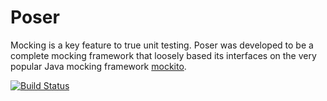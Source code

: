 Poser
=====

Mocking is a key feature to true unit testing. Poser was developed to be a complete mocking framework 
that loosely based its interfaces on the very popular Java mocking framework [mockito][mockito].

[![Build Status](https://secure.travis-ci.org/kodova/Poser.png?branch=master)](http://travis-ci.org/kodova/Poser)

[mockito]: http://code.google.com/p/mockito/ 
